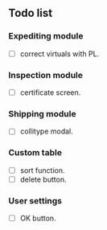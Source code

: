 ## Todo list

### Expediting module
- [ ] correct virtuals with PL.

### Inspection module
- [ ] certificate screen.

### Shipping module
- [ ] collitype modal.

### Custom table
- [ ] sort function.
- [ ] delete button.

### User settings
- [ ] OK button.
